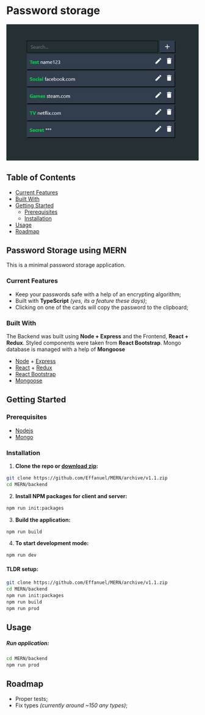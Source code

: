 # Password storage

<p align="center"> 
  <img src='https://github.com/Effanuel/MERN/blob/master/assets/interface.png'>
</p>

## Table of Contents

- [Current Features](#current-features)
- [Built With](#built-with)
- [Getting Started](#getting-started)
  - [Prerequisites](#prerequisites)
  - [Installation](#installation)
- [Usage](#usage)
- [Roadmap](#roadmap)

## Password Storage using MERN

This is a minimal password storage application.

### Current Features

- Keep your passwords safe with a help of an encrypting algorithm;
- Built with **TypeScript** *(yes, its a feature these days)*;
- Clicking on one of the cards will copy the password to the clipboard;

### Built With

The Backend was built using **Node + Express** and the Frontend, **React + Redux**. Styled components were taken from **React Bootstrap**. Mongo database is managed with a help of **Mongoose**

- [Node](https://nodejs.org/en/) + [Express](https://expressjs.com/)
- [React](https://reactjs.org/) + [Redux](https://redux.js.org/)
- [React Bootstrap](https://react-bootstrap.github.io/)
- [Mongoose](https://github.com/Automattic/mongoose)

<!-- GETTING STARTED -->

## Getting Started

### Prerequisites

- [Nodejs](https://nodejs.org/en/download/)
- [Mongo](https://docs.mongodb.com/manual/installation/)

### Installation

1. **Clone the repo or [download zip](https://github.com/Effanuel/MERN/archive/v1.1.zip):**

```sh
git clone https://github.com/Effanuel/MERN/archive/v1.1.zip
cd MERN/backend
```

2. **Install NPM packages for client and server:**

```sh
npm run init:packages
```

3. **Build the application:**

```sh
npm run build
```

<!-- USAGE EXAMPLES -->

4. **To start development mode:**

```sh
npm run dev
```

#### TLDR setup:

```sh
git clone https://github.com/Effanuel/MERN/archive/v1.1.zip
cd MERN/backend
npm run init:packages
npm run build
npm run prod
```

## Usage

##### Run application:

```sh
cd MERN/backend
npm run prod
```

## Roadmap

- Proper tests;
- Fix types *(currently around ~150 any types)*;
